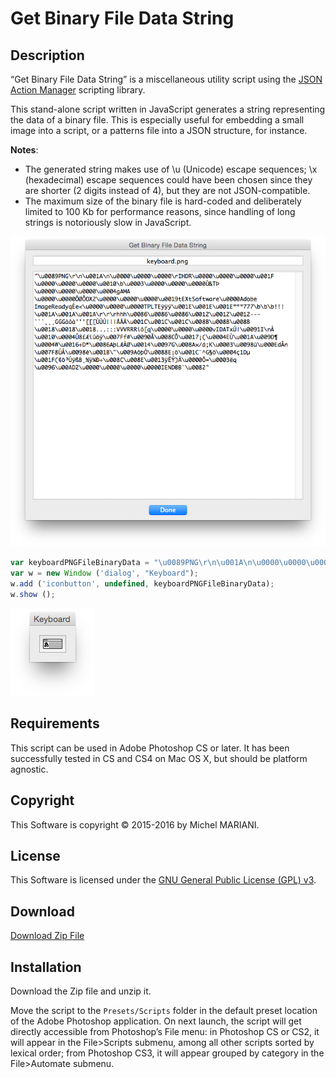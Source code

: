 # Get Binary File Data String

## Description

“Get Binary File Data String” is a miscellaneous utility script using the [JSON Action Manager](/JSON-Action-Manager) scripting library.

This stand-alone script written in JavaScript generates a string representing the data of a binary file. This is especially useful for embedding a small image into a script, or a patterns file into a JSON structure, for instance.

**Notes**:

- The generated string makes use of \\u (Unicode) escape sequences; \\x (hexadecimal) escape sequences could have been chosen since they are shorter (2 digits instead of 4), but they are not JSON-compatible.
- The maximum size of the binary file is hard-coded and deliberately limited to 100 Kb for performance reasons, since handling of long strings is notoriously slow in JavaScript.

![Get Binary File Data String Dialog (Mac OS X)](images/Get-Binary-File-Data-String-Dialog-Mac-OS-X.png)

```javascript
var keyboardPNGFileBinaryData = "\u0089PNG\r\n\u001A\n\u0000\u0000\u0000\rIHDR\u0000\u0000\u0000\u001F\u0000\u0000\u0000\u0010\b\u0003\u0000\u0000\u0000Ù&TÞ\u0000\u0000\u0000\u0004gAMA\u0000\u0000ÖØÔOX2\u0000\u0000\u0000\u0019tEXtSoftware\u0000Adobe ImageReadyqÉe<\u0000\u0000\u0000TPLTEÿÿÿ\u001E\u001E\u001Eººº777\b\b\b!!!\u001A\u001A\u001A\r\r\rhhh\u0086\u0086\u0086\u0012\u0012\u0012---```¸¸¸GGGààà'''[[[ÙÙÙ|||ÅÅÅ\u001C\u001C\u001C\u008B\u008B\u008B\u0018\u0018\u0018...:::VVVRRRíô[q\u0000\u0000\u0000vIDATxÚ|\u0091I\nÀ \u0010\u0004Û8£Æìûöÿ\u007Ff#\u0090Ã\u008CÕ\u0017¡(\u0004EÙ\u001A\u009D¶\u0004W\u0016÷D*\u0086AþLÆÀØ\u0014\u0097G\u008A×/á;K\u0003\u0098ü\u000EdÂn\u007F8ÚÂ\u0098è\u001B\"\u009AôþÒ\u0088E¡ö\u001C¨^G§ö\u0004ç1Dµ\u001F(¢ö³ÚÿßB¸½ÿ¼Ð÷\u008C\u008E\u0013ÿËÝ)À\u0000Ô=\u0003ëq\u0096\u00AD2\u0000\u0000\u0000\u0000IEND®B`\u0082";
var w = new Window ('dialog', "Keyboard");
w.add ('iconbutton', undefined, keyboardPNGFileBinaryData);
w.show ();
```

![Keyboard Icon Dialog Window](images/Keyboard-Icon-Dialog-Window.png)

## Requirements

This script can be used in Adobe Photoshop CS or later. It has been successfully tested in CS and CS4 on Mac OS X, but should be platform agnostic.

## Copyright

This Software is copyright © 2015-2016 by Michel MARIANI.

## License

This Software is licensed under the [GNU General Public License (GPL) v3](https://www.gnu.org/licenses/gpl.html).

## Download

[Download Zip File](/Downloads/Get-Binary-File-Data-String-1.2.zip)

## Installation

Download the Zip file and unzip it.

Move the script to the `Presets/Scripts` folder in the default preset location of the Adobe Photoshop application. On next launch, the script will get directly accessible from Photoshop’s File menu: in Photoshop CS or CS2, it will appear in the File>Scripts submenu, among all other scripts sorted by lexical order; from Photoshop CS3, it will appear grouped by category in the File>Automate submenu.
